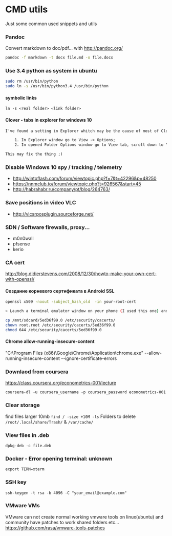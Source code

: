 # CMD utils
Just some common used snippets and utils

### Pandoc
Convert markdown to doc/pdf... with http://pandoc.org/
```bash
pandoc -f markdown -t docx file.md -o file.docx
```

### Use 3.4 python as system in ubuntu
```bash
sudo rm /usr/bin/python
sudo ln -s /usr/bin/python3.4 /usr/bin/python
```

#### symbolic links

`ln -s <real folder> <link folder>`

#### Clover - tabs in explorer for windows 10

```html
I've found a setting in Explorer whitch may be the cause of most of Clover issues. To fix this:

	1. In Explorer window go to View -> Options;
	2. In opened Folder Options window go to View tab, scroll down to "Launch folder windows in a separate process" and make sure it's UNCHECKED.

This may fix the thing ;)
```

### Disable Windows 10 spy / tracking / telemetry

 - http://wintoflash.com/forum/viewtopic.php?f=7&t=42296&p=48250
 - https://nnmclub.to/forum/viewtopic.php?t=926567&start=45
 - http://habrahabr.ru/company/pt/blog/264763/

### Save positions in video VLC
 - http://vlcsrposplugin.sourceforge.net/

### SDN / Software firewalls, proxy...
  - m0n0wall
  - pfsense
  - kerio

### CA cert
http://blog.didierstevens.com/2008/12/30/howto-make-your-own-cert-with-openssl/

#### Создание корневого сертификата в Android SSL
```bash
openssl x509 -noout -subject_hash_old  -in your-root-cert

> Launch a terminal emulator window on your phone (I used this one) and run the following commands. replace “5ed36f99.0″ with the actual name of your certificate :

cp /mnt/sdcard/5ed36f99.0 /etc/security/cacerts/
chown root.root /etc/security/cacerts/5ed36f99.0
chmod 644 /etc/security/cacerts/5ed36f99.0
```

#### Chrome allow-running-insecure-content

"C:\Program Files (x86)\Google\Chrome\Application\chrome.exe" --allow-running-insecure-content --ignore-certificate-errors

### Downlaod from coursera
https://class.coursera.org/econometrics-001/lecture

`coursera-dl -u coursera_username -p coursera_password econometrics-001`

### Clear storage

find files larger 10mb `find / -size +10M -ls`
Folders to delete `/root/.local/share/Trash/` & `/var/cache/`

### View files in .deb
`dpkg-deb -c file.deb`

### Docker - Error opening terminal: unknown
`export TERM=xterm`

### SSH key
`ssh-keygen -t rsa -b 4096 -C "your_email@example.com"`

### VMware VMs
VMware can not create normal working vmware tools on linux(ubuntu) and community have patches to work shared folders etc...
https://github.com/rasa/vmware-tools-patches
